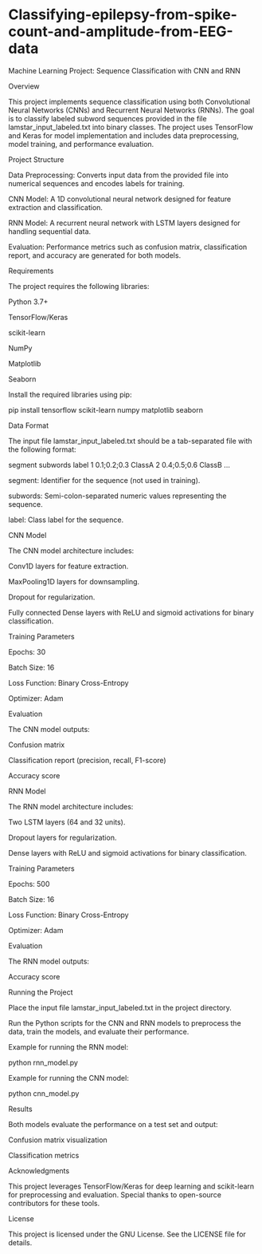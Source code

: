 # Classifying-epilepsy-from-spike-count-and-amplitude-from-EEG-data
Machine Learning Project: Sequence Classification with CNN and RNN

Overview

This project implements sequence classification using both Convolutional Neural Networks (CNNs) and Recurrent Neural Networks (RNNs). The goal is to classify labeled subword sequences provided in the file lamstar_input_labeled.txt into binary classes. The project uses TensorFlow and Keras for model implementation and includes data preprocessing, model training, and performance evaluation.

Project Structure

Data Preprocessing: Converts input data from the provided file into numerical sequences and encodes labels for training.

CNN Model: A 1D convolutional neural network designed for feature extraction and classification.

RNN Model: A recurrent neural network with LSTM layers designed for handling sequential data.

Evaluation: Performance metrics such as confusion matrix, classification report, and accuracy are generated for both models.

Requirements

The project requires the following libraries:

Python 3.7+

TensorFlow/Keras

scikit-learn

NumPy

Matplotlib

Seaborn

Install the required libraries using pip:

pip install tensorflow scikit-learn numpy matplotlib seaborn

Data Format

The input file lamstar_input_labeled.txt should be a tab-separated file with the following format:

segment	subwords	label
1	0.1;0.2;0.3	ClassA
2	0.4;0.5;0.6	ClassB
...

segment: Identifier for the sequence (not used in training).

subwords: Semi-colon-separated numeric values representing the sequence.

label: Class label for the sequence.

CNN Model

The CNN model architecture includes:

Conv1D layers for feature extraction.

MaxPooling1D layers for downsampling.

Dropout for regularization.

Fully connected Dense layers with ReLU and sigmoid activations for binary classification.

Training Parameters

Epochs: 30

Batch Size: 16

Loss Function: Binary Cross-Entropy

Optimizer: Adam

Evaluation

The CNN model outputs:

Confusion matrix

Classification report (precision, recall, F1-score)

Accuracy score

RNN Model

The RNN model architecture includes:

Two LSTM layers (64 and 32 units).

Dropout layers for regularization.

Dense layers with ReLU and sigmoid activations for binary classification.

Training Parameters

Epochs: 500

Batch Size: 16

Loss Function: Binary Cross-Entropy

Optimizer: Adam

Evaluation

The RNN model outputs:

Accuracy score

Running the Project

Place the input file lamstar_input_labeled.txt in the project directory.

Run the Python scripts for the CNN and RNN models to preprocess the data, train the models, and evaluate their performance.

Example for running the RNN model:

python rnn_model.py

Example for running the CNN model:

python cnn_model.py

Results

Both models evaluate the performance on a test set and output:

Confusion matrix visualization

Classification metrics

Acknowledgments

This project leverages TensorFlow/Keras for deep learning and scikit-learn for preprocessing and evaluation. Special thanks to open-source contributors for these tools.

License

This project is licensed under the GNU License. See the LICENSE file for details.


